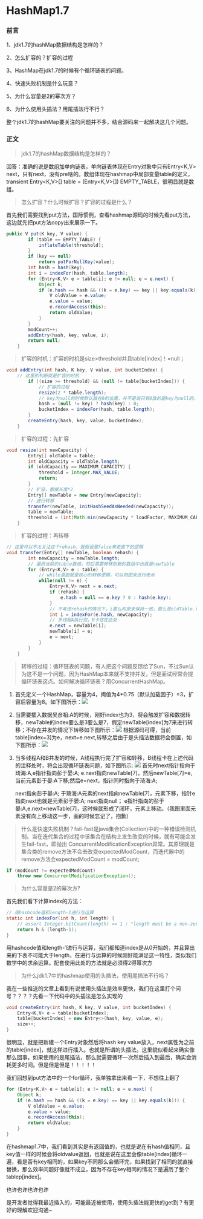 

# HashMap1.7

### 前言

1、jdk1.7的hashMap数据结构是怎样的？

2、怎么扩容的？扩容的过程

3、HashMap在jdk1.7的时候有个循环链表的问题。

4、快速失败机制是什么玩意？

5、为什么容量是2的幂次方？

6、为什么使用头插法？用尾插法行不行？

整个jdk1.7的hashMap要关注的问题并不多，结合源码来一起解决这几个问题。

### 正文

> jdk1.7的hashMap数据结构是怎样的？

回答：准确的说是数组加单向链表，单向链表体现在Entry对象中只有Entry<K,V> next，只有next，没有pre啥的。数组体现在hashmap中局部变量table的定义，transient Entry<K,V>[] table = (Entry<K,V>[]) EMPTY_TABLE，很明显就是数组。



> 怎么扩容？什么时候扩容？扩容的过程是什么？

首先我们需要找到put方法，国际惯例，查看hashmap源码的时候先看put方法，这边就先把put方法copy出来展示一下。

```java
public V put(K key, V value) {
        if (table == EMPTY_TABLE) {
            inflateTable(threshold);
        }
        if (key == null)
            return putForNullKey(value);
        int hash = hash(key);
        int i = indexFor(hash, table.length);
        for (Entry<K,V> e = table[i]; e != null; e = e.next) {
            Object k;
            if (e.hash == hash && ((k = e.key) == key || key.equals(k))) {
                V oldValue = e.value;
                e.value = value;
                e.recordAccess(this);
                return oldValue;
            }
        }
        modCount++;
        addEntry(hash, key, value, i);
        return null;
    }
```

> 扩容的时机：扩容的时机是size>threshold并且table[index]！=null；

```java
void addEntry(int hash, K key, V value, int bucketIndex) {
    // 这里的判断就是扩容的时机
        if ((size >= threshold) && (null != table[bucketIndex])) {
            // 扩容的过程
            resize(2 * table.length);
            // key为null的时候默认放在0的位置，并不是说只有0放的是key为null的。
            hash = (null != key) ? hash(key) : 0;
            bucketIndex = indexFor(hash, table.length);
        }
        createEntry(hash, key, value, bucketIndex);
    }
```

> 扩容的过程：先扩容

```java
void resize(int newCapacity) {
        Entry[] oldTable = table;
        int oldCapacity = oldTable.length;
        if (oldCapacity == MAXIMUM_CAPACITY) {
            threshold = Integer.MAX_VALUE;
            return;
        }
		// 扩容，数据长度*2
        Entry[] newTable = new Entry[newCapacity];
		// 进行转移
    	transfer(newTable, initHashSeedAsNeeded(newCapacity));
        table = newTable;
        threshold = (int)Math.min(newCapacity * loadFactor, MAXIMUM_CAPACITY + 1);
    }
```

> 扩容的过程：再转移

```java
// 这里可以不太关注这个rehash，就假设是false来走底下的逻辑
void transfer(Entry[] newTable, boolean rehash) {
        int newCapacity = newTable.length;
    	// 遍历当前的table数组，然后需要转移到新的数组中也就是newTable
        for (Entry<K,V> e : table) {
            // while里面就是核心的转移逻辑，可以用图来进行表示
            while(null != e) {
                Entry<K,V> next = e.next;
                if (rehash) {
                    e.hash = null == e.key ? 0 : hash(e.key);
                }
                // 不考虑rehash的情况下，i要么和原来保持一致，要么是oldTable.length+i
                int i = indexFor(e.hash, newCapacity);
                // 多线程A执行完，B卡住在此处
                e.next = newTable[i];
                newTable[i] = e;
                e = next;
            }
        }
    }
```

> 转移的过程：循环链表的问题，有人把这个问题反馈给了Sun，不过Sun认为这不是一个问题，因为HashMap本来就不支持并发，但是面试经常会提循环链表这点。如何解决循环链表？用ConcurrentHashMap。

1. 首先定义一个HashMap，容量为4，阈值为4*0.75（默认加载因子）=3，扩容后容量为8。如下图所示：![](hashmap1.7_1.png)

2. 当需要插入数据吴彦祖:A的时候，刚好index也为3，将会触发扩容和数据转移，newTable的index要么是3要么是7，假定newTable[index]为7来进行转移；不存在并发的情况下转移如下图所示：![](../imags/hashmap1.7_2.png)
   根据源码可得，当前table[index=3]为e，next=e.next,转移之后由于是头插法数据将会倒置，如下图所示：![](../imags/hashmap1.7_3.png)

3. 当多线程A和B并发的时候，A线程执行完了扩容和转移，B线程卡在上述代码的注释处时，将会出现循环链表问题，如下图所示:
   ![](../imags/hashmap1.7_4.png)
   首先时next指针指向于琦海:A,e指针指向彭于晏:A;
   e.next指向newTable[7]，然后newTable[7]=e,当前元素彭于晏:A下移;然后e=next，指针同时指向于琦海:A;

   next指向彭于晏:A;
   于琦海:A元素的next指向newTable[7]，元素下移，指针e指向next也就是元素彭于晏:A;
   next指向null；
   e指针指向的彭于晏:A,e.next=newTable[7]，这时候就形成了闭环，元素上移动。（我图里面元素没有向上移动这一步，画的时候忘记了，抱歉）

   

> 什么是快速失败机制？fail-fast是java集合(Collection)中的一种错误检测机制。当在迭代集合的过程中该集合在结构上发生改变的时候，就有可能会发生fail-fast，即抛出 ConcurrentModificationException异常。其原理就是集合类的remove方法不会去改变expectedModCount，而迭代器中的remove方法会expectedModCount = modCount;

```java
if (modCount != expectedModCount)
    throw new ConcurrentModificationException();
```



> 为什么容量是2的幂次方?

首先我们看下计算index的方法：

```java
// 用hashcode值和length-1进行与运算
static int indexFor(int h, int length) {
    // assert Integer.bitCount(length) == 1 : "length must be a non-zero power of 2";
    return h & (length-1);
}
```

用hashcode值和length-1进行与运算，我们都知道index是从0开始的，并且算出来的下表不可能大于length，在进行与运算的时候刚好能满足这一特性，类似我们数学中的求余运算。配套使用此处的方法就是必须得2得幂次方

> 为什么jdk1.7中的hashmap使用的头插法，使用尾插法不行吗？

我在一些推送的文章上看到有说使用头插法是效率更快，我们在这里打个问号？？？？先看一下代码中的头插法是怎么实现的

```java
void createEntry(int hash, K key, V value, int bucketIndex) {
    Entry<K,V> e = table[bucketIndex];
    table[bucketIndex] = new Entry<>(hash, key, value, e);
    size++;
}
```

很明显，就是把新建一个Entry对象然后将hash key value放入，next属性为之前的table[index]，就这样进行插入。也就是所谓的头插法。这里貌似看起来确实像那么回事，如果使用的是尾插法，那么就需要循环一次然后插入到最后，确实会消耗更多时间。但是但是但是！！！！！

我们回想到put方法中的一个for循环，我单独拿出来看一下，不想往上翻了

```java
for (Entry<K,V> e = table[i]; e != null; e = e.next) {
    Object k;
    if (e.hash == hash && ((k = e.key) == key || key.equals(k))) {
        V oldValue = e.value;
        e.value = value;
        e.recordAccess(this);
        return oldValue;
    }
}
```

在hashmap1.7中，我们看到其实是有返回值的，也就是说在有hash值相同，且key值一样的时候会将oldvalue返回，也就是说在这里会像table[index]循环一遍，看是否有key相同的，如果key不同那么会循环完，如果找到了相同的就直接替换，那么效率问题好像就不成立，因为不存在key相同的情况下是遍历了整个tablep[index]。

也许也许也许也许

是开发者觉得我最近插入的，可能最近被使用，使用头插法能更快的get到？有更好的理解欢迎沟通~

